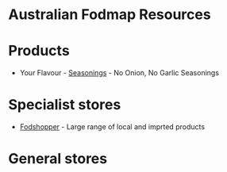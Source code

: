 # Australian Fodmap Resources

# Products
* Your Flavour - [Seasonings](https://www.australianhealthfoods.com/brand/your-flavour-seasoning) - No Onion, No Garlic Seasonings


# Specialist stores
* [Fodshopper](https://fodshopper.com.au/) - Large range of local and imprted products

# General stores